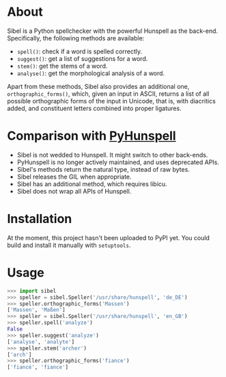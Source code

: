 # About

Sibel is a Python spellchecker with the powerful Hunspell as the back-end. Specifically, the following methods are available:
- `spell()`: check if a word is spelled correctly.
- `suggest()`: get a list of suggestions for a word.
- `stem()`: get the stems of a word.
- `analyse()`: get the morphological analysis of a word.

Apart from these methods, Sibel also provides an additional one, `orthographic_forms()`, which, given an input in ASCII, returns a list of all possible orthographic forms of the input in Unicode, that is, with diacritics added, and constituent letters combined into proper ligatures.

# Comparison with [PyHunspell](https://github.com/pyhunspell/pyhunspell/)

- Sibel is not wedded to Hunspell. It might switch to other back-ends.
- PyHunspell is no longer actively maintained, and uses deprecated APIs.
- Sibel's methods return the natural type, instead of raw bytes.
- Sibel releases the GIL when appropriate.
- Sibel has an additional method, which requires libicu.
- Sibel does not wrap all APIs of Hunspell.

# Installation

At the moment, this project hasn't been uploaded to PyPI yet. You could build and install it manually with `setuptools`.

# Usage

```python
>>> import sibel
>>> speller = sibel.Speller('/usr/share/hunspell', 'de_DE')
>>> speller.orthographic_forms('Massen')
['Massen', 'Maßen']
>>> speller = sibel.Speller('/usr/share/hunspell', 'en_GB')
>>> speller.spell('analyze')
False
>>> speller.suggest('analyze')
['analyse', 'analyte']
>>> speller.stem('archer')
['arch']
>>> speller.orthographic_forms('fiance')
['fiancé', 'fiance']
```
